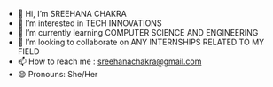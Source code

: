 - 👋 Hi, I’m SREEHANA CHAKRA
- 👀 I’m interested in TECH INNOVATIONS
- 🌱 I’m currently learning COMPUTER SCIENCE AND ENGINEERING
- 💞️ I’m looking to collaborate on ANY INTERNSHIPS RELATED TO MY FIELD
- 📫 How to reach me : sreehanachakra@gmail.com
- 😄 Pronouns: She/Her

<!---
53227/53227 is a ✨ special ✨ repository because its `README.md` (this file) appears on your GitHub profile.
You can click the Preview link to take a look at your changes.
--->
